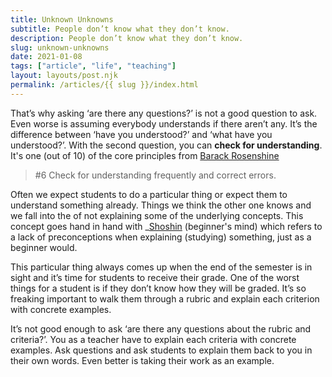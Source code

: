 ```yaml
---
title: Unknown Unknowns
subtitle: People don’t know what they don’t know. 
description: People don’t know what they don’t know. 
slug: unknown-unknowns
date: 2021-01-08
tags: ["article", "life", "teaching"]
layout: layouts/post.njk
permalink: /articles/{{ slug }}/index.html
---
```


That’s why asking ‘are there any questions?’ is not a good question to ask. Even worse is assuming everybody understands if there aren’t any. It’s the difference between ‘have you understood?’ and ‘what have you understood?’. With the second question, you can **check for understanding**. It's one (out of 10) of the core principles from [Barack Rosenshine](https://www.goodreads.com/book/show/44056942-rosenshine-s-principles-in-action)

> #6 Check for understanding frequently and correct errors.

Often we expect students to do a particular thing or expect them to understand something already. Things we think the other one knows and we fall into the of not explaining some of the underlying concepts. This concept goes hand in hand with _[Shoshin](https://en.wikipedia.org/wiki/Shoshin) (beginner's mind) which refers to a lack of preconceptions when explaining (studying) something, just as a beginner would.

This particular thing always comes up when the end of the semester is in sight and it’s time for students to receive their grade. One of the worst things for a student is if they don’t know how they will be graded. It’s so freaking important to walk them through a rubric and explain each criterion with concrete examples.

It’s not good enough to ask ‘are there any questions about the rubric and criteria?’. You as a teacher have to explain each criteria with concrete examples. Ask questions and ask students to explain them back to you in their own words. Even better is taking their work as an example.
